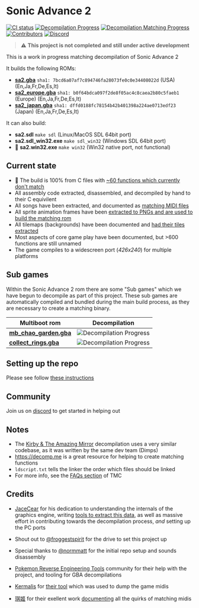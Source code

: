 # Sonic Advance 2
[![CI status][ci-badge]][ci-status-link] [![Decompilation Progress][progress-badge]][progress-link] [![Decompilation Matching Progress][matching-progress-badge]][matching-progress-link] [![Contributors][contributors-badge]][contributors-link] [![Discord][discord-badge]][discord-link]

[ci-status-link]: https://github.com/SAT-R/sa2/actions/workflows/build.yml
[ci-badge]: https://github.com/SAT-R/sa2/actions/workflows/build.yml/badge.svg

[progress-link]: https://github.com/SAT-R/sa2
[progress-badge]: https://img.shields.io/endpoint?url=https://sat-r.github.io/sa2/reports/progress-sa2-shield.json

[matching-progress-link]: https://github.com/SAT-R/sa2
[matching-progress-badge]: https://img.shields.io/endpoint?url=https://sat-r.github.io/sa2/reports/progress-sa2-shield-matching.json

[contributors-link]: https://github.com/SAT-R/sa2/graphs/contributors
[contributors-badge]: https://img.shields.io/github/contributors/SAT-R/sa2

[discord-badge]: https://img.shields.io/discord/1052347299457671200
[discord-link]: https://discord.gg/vZTvVH3gA9

> :warning: **This project is not completed and still under active development**

This is a work in progress matching decompilation of Sonic Advance 2

It builds the following ROMs:
* [**sa2.gba**](https://datomatic.no-intro.org/index.php?page=show_record&s=23&n=0890) `sha1: 7bcd6a07af7c894746fa28073fe0c0e34408022d` (USA) (En,Ja,Fr,De,Es,It)
* [**sa2_europe.gba**](https://datomatic.no-intro.org/index.php?page=show_record&s=23&n=0900) `sha1: b0f64bdca097f2de8f05ac4c8caea2b80c5faeb1` (Europe) (En,Ja,Fr,De,Es,It)
* [**sa2_japan.gba**](https://datomatic.no-intro.org/index.php?page=show_record&s=23&n=0799) `sha1: dffd0188fc78154b42b401398a224ae0713edf23` (Japan) (En,Ja,Fr,De,Es,It)

It can also build:
* **sa2.sdl** `make sdl` (Linux/MacOS SDL 64bit port)
* **sa2.sdl_win32.exe** `make sdl_win32` (Windows SDL 64bit port)
* :construction: **sa2.win32.exe** `make win32` (Win32 native port, not functional)

## Current state

- :tada: The build is 100% from C files with [~60 functions which currently don't match](./asm/non_matching)
- All assembly code extracted, disassembled, and decompiled by hand to their C equivilent
- All songs have been extracted, and documented as [matching MIDI files](./sound/songs/midi)
- All sprite animation frames have been [extracted to PNGs and are used to build the matching rom](./graphics/obj_tiles)
- All tilemaps (backgrounds) have been documented and [had their tiles extracted](./data/tilemaps)
- Most aspects of core game play have been documented, but >600 functions are still unnamed
- The game compiles to a widescreen port (*426x240*) for multiple platforms

## Sub games

Within the Sonic Advance 2 rom there are some "Sub games" which we have begun to decompile as part of this project. These sub games are automatically compiled and bundled during the main build process, as they are necessary to create a matching binary.

| Multiboot rom | Decompilation |
| --- | --- |
| [**mb_chao_garden.gba**](./chao_garden) | ![Decompilation Progress](https://img.shields.io/endpoint?url=https://sat-r.github.io/sa2/reports/progress-mb_chao_garden-shield.json) |
| [**collect_rings.gba**](./multi_boot/roms/collect_rings/) | ![Decompilation Progress](https://img.shields.io/endpoint?url=https://sat-r.github.io/sa2/reports/progress-collect_rings-shield.json) |


## Setting up the repo

Please see follow [these instructions](./INSTALL.md)

## Community

Join us on [discord](https://discord.gg/vZTvVH3gA9) to get started in helping out

## Notes

- The [Kirby & The Amazing Mirror](https://github.com/jiangzhengwenjz/katam/) decompilation uses a very similar codebase, as it was written by the same dev team (Dimps)
- https://decomp.me is a great resource for helping to create matching functions
- `ldscript.txt` tells the linker the order which files should be linked
- For more info, see the [FAQs section](https://zelda64.dev/games/tmc) of TMC

## Credits

- [JaceCear](https://github.com/JaceCear) for his dedication to understanding the internals of the graphics engine, writing [tools to extract this data](https://github.com/JaceCear/SA-Trilogy-Animation-Exporter), as well as massive effort in contributing towards the decompilation process, *and* setting up the PC ports
- Shout out to [@froggestspirit](https://github.com/froggestspirit) for the drive to set this project up
- Special thanks to [@normmatt](https://github.com/normmatt) for the initial repo setup and sounds disassembly

- [Pokemon Reverse Engineering Tools](https://github.com/pret) community for their help with the project, and tooling for GBA decompilations
- [Kermalis](https://github.com/Kermalis) for [their tool](https://github.com/Kermalis/VGMusicStudio) which was used to dump the game midis
- [琪姬](https://github.com/laqieer) for their exellent work [documenting](https://github.com/FireEmblemUniverse/fireemblem8u/pull/137) all the quirks of matching midis
